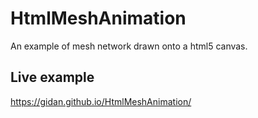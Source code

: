 # HtmlMeshAnimation

An example of mesh network drawn onto a html5 canvas.

## Live example

https://gidan.github.io/HtmlMeshAnimation/
